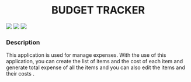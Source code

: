 <h1 align = 'center'> BUDGET TRACKER </h1>

![](https://img.shields.io/badge/Made_with-Reactjs-20232A?style=for-the-badge&logo=react&logoColor=61DAFB)
![](https://img.shields.io/badge/Deployed_on-Heroku-00C7B7?style=for-the-badge&logo=heroku&logoColor=white)
![](https://img.shields.io/badge/IDE-Visual_Studio_Code-blue?style=for-the-badge&logo=visual%20studio%20code&logoColor=white)

### Description  ##
<p>
  This application is used for manage expenses. With the use of this application, you can create the list of items and the cost of each item and generate total expense of all the items and you can also edit the items and their costs .
</p>
